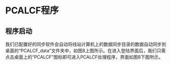 # PCALCF程序

## 程序启动
我们已配置好的同步软件会自动将线站计算机上的数据同步目录的数据自动同步到桌面的“PCALCF_data”文件夹中，如图8上图所示。在进入登陆界面后，我们只需点击桌面上的“PCALCF”图标即可进入PCALCF处理程序，界面如图8下图所示。
